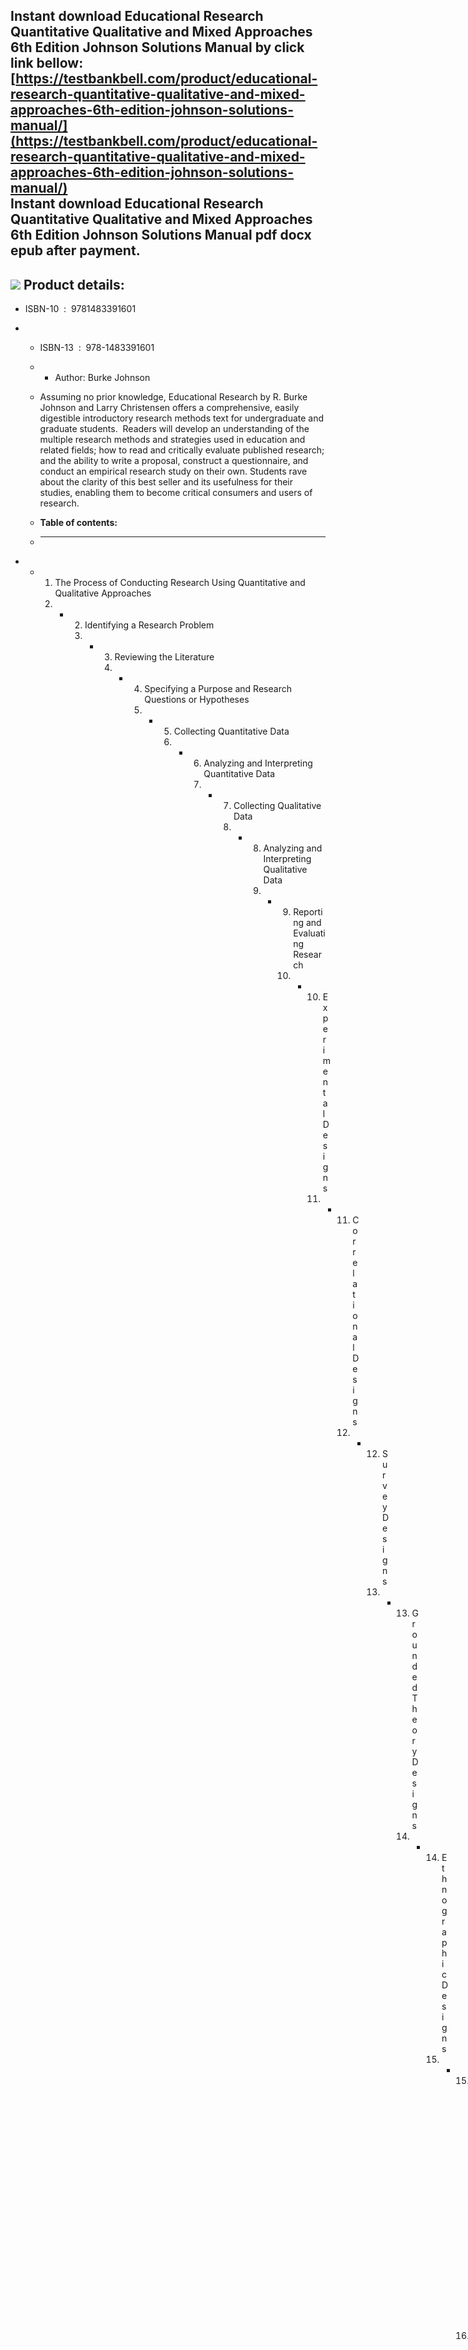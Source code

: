 Instant download **Educational Research Quantitative Qualitative and Mixed Approaches 6th Edition Johnson Solutions Manual** by click link bellow:  
[https://testbankbell.com/product/educational-research-quantitative-qualitative-and-mixed-approaches-6th-edition-johnson-solutions-manual/](https://testbankbell.com/product/educational-research-quantitative-qualitative-and-mixed-approaches-6th-edition-johnson-solutions-manual/)  
**Instant download Educational Research Quantitative Qualitative and Mixed Approaches 6th Edition Johnson Solutions Manual pdf docx epub after payment.**
---------------------------------------------------------------------------------------------------------------------------------------------------------


![](https://testbankbell.com/wp-content/uploads/2023/05/educational-research-quantitative-qualitative-and-mixed-approaches-6th-edition-johnson-solutions-manual.jpg)
**Product details:**
--------------------


* ISBN-10 ‏ : ‎ 9781483391601
* * ISBN-13 ‏ : ‎ 978-1483391601
  * * Author: Burke Johnson
   
  * Assuming no prior knowledge, Educational Research by R. Burke Johnson and Larry Christensen offers a comprehensive, easily digestible introductory research methods text for undergraduate and graduate students.  Readers will develop an understanding of the multiple research methods and strategies used in education and related fields; how to read and critically evaluate published research; and the ability to write a proposal, construct a questionnaire, and conduct an empirical research study on their own. Students rave about the clarity of this best seller and its usefulness for their studies, enabling them to become critical consumers and users of research.
  * **Table of contents:**
  * ----------------------
 
* * 1. The Process of Conducting Research Using Quantitative and Qualitative Approaches
    2. * 2. Identifying a Research Problem
         3. * 3. Reviewing the Literature
              4. * 4. Specifying a Purpose and Research Questions or Hypotheses
                   5. * 5. Collecting Quantitative Data
                        6. * 6. Analyzing and Interpreting Quantitative Data
                             7. * 7. Collecting Qualitative Data
                                  8. * 8. Analyzing and Interpreting Qualitative Data
                                       9. * 9. Reporting and Evaluating Research
                                            10. * 10. Experimental Designs
                                                  11. * 11. Correlational Designs
                                                        12. * 12. Survey Designs
                                                              13. * 13. Grounded Theory Designs
                                                                    14. * 14. Ethnographic Designs
                                                                          15. * 15. Narrative Research Designs
                                                                                16. * 16. Mixed Methods Designs
                                                                                      17. * 17. Action Research Designs
                                                                                            18. * APPENDIX A: Determine Size Using Sample Size Tables
                                                                                                * * APPENDIX B: Commonly Used Statistics in Educational Research
                                                                                                  * * APPENDIX C: Nonnormal Distribution
                                                                                                    * * APPENDIX D: Strategies for Defending a Research Proposal
                                                                                                      * * Glossary
                                                                                                       
                                                                                                      * **People also search:**
                                                                                                      * -----------------------
                                                                                                     
                                                                                                    * Educational Research Quantitative Qualitative and Mixed Approaches 6th Edition
                                                                                                   
                                                                                                    * Educational Research Quantitative Qualitative and Mixed Approaches 6th Edition pdf
                                                                                                   
                                                                                                    * Educational Research Quantitative Qualitative and Mixed Approaches
                                                                                                   
                                                                                                    * how can you know if the research is quantitative qualitative
                                                                                                   
                                                                                                    * what is quantitative research scholar
                                                                                                   
                                                                                                    * what is quantitative research in education
                                                                                                    *  Get more solution manual or test bank at: [https://testbankbell.com](https://testbankbell.com)
